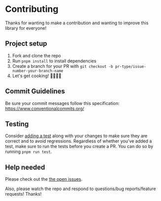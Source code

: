 # Contributing

Thanks for wanting to make a contribution and wanting to improve this library for everyone!

## Project setup

1. Fork and clone the repo
2. Run `pnpm install` to install dependencies
3. Create a branch for your PR with `git checkout -b pr-type/issue-number-your-branch-name`
4. Let's get cooking! 👨🏻‍🍳🥓

## Commit Guidelines

Be sure your commit messages follow this specification: https://www.conventionalcommits.org/

## Testing

Consider [adding a test](README.md#testing) along with your changes to make sure they are correct and to avoid regressions. Regardless of whether you've added a test, make sure to run the tests before you create a PR. You can do so by running `pnpm run test`.

## Help needed

Please check out the [the open issues](https://github.com/three-types/three-ts-types/issues).

Also, please watch the repo and respond to questions/bug reports/feature requests! Thanks!
